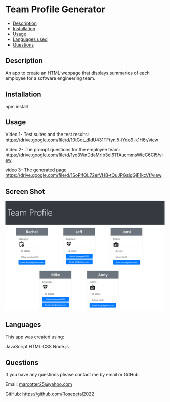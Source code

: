 # Team Profile Generator

  * [Description](#description)
  * [Installation](#installation)
  * [Usage](#usage)
  * [Languages used](#languages)
  * [Questions](#email)
  
  
  ## Description 

 An app to create an HTML webpage that displays summaries of each employee for a software engineering team.  

  ## Installation

  npm install

  ## Usage

  Video 1- Test suites and the test results:
  https://drive.google.com/file/d/10tGot_dIdU431TFtyni5-iYdo9-k1H6r/view

  Video 2- The prompt questions for the employee team:
  https://drive.google.com/file/d/1yo3WnDdaMrIb3el61TAucmmsWleC6Cl5/view

  video 3- The generated page 
  https://drive.google.com/file/d/1SoPlfQL72erVHB-tQuJPGsigGjF1kcVf/view


  ## Screen Shot

  ![This is an image](./dist/team_profile_generator.png)

  ## Languages

  This app was created using:
  
  JavaScript
  HTML
  CSS
  Node.js

  ## Questions

  If you have any questions please contact me by email or GitHub.

  Email: marcotter25@yahoo.com

  GitHub: https://github.com/Rosepetal2022

